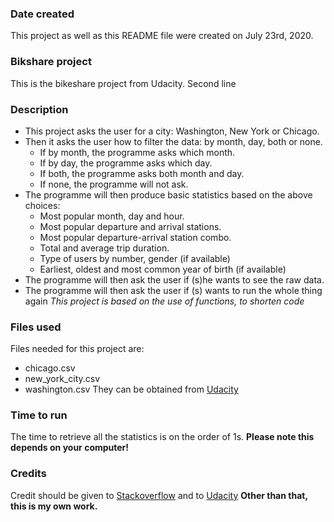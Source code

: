 ### Date created
This project as well as this README file were created on July 23rd, 2020.

### Bikshare project
This is the bikeshare project from Udacity.
Second line

### Description
* This project asks the user for a city: Washington, New York or Chicago.
* Then it asks the user how to filter the data: by month, day, both or none.
    * If by month, the programme asks which month.
    * If by day, the programme asks which day.
    * If both, the programme asks both month and day.
    * If none, the programme will not ask.
* The programme will then produce basic statistics based on the above choices:
    * Most popular month, day and hour.
    * Most popular departure and arrival stations.
    * Most popular departure-arrival station combo.
    * Total and average trip duration.
    * Type of users by number, gender (if available)
    * Earliest, oldest and most common year of birth (if available)
* The programme will then ask the user if (s)he wants to see the raw data.
* The programme will then ask the user if (s) wants to run the whole thing again
_This project is based on the use of functions, to shorten code_

### Files used
Files needed for this project are:
* chicago.csv
* new_york_city.csv
* washington.csv
They can be obtained from [Udacity](https://udacity.com)

### Time to run
The time to retrieve all the statistics is on the order of 1s. **Please note this depends on your computer!**

### Credits
Credit should be given to [Stackoverflow](https://stackoverflow.com) and to [Udacity](https://udacity.com)
**Other than that, this is my own work.**
